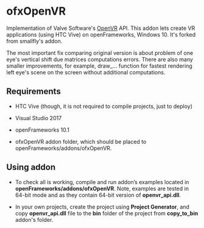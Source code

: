 ofxOpenVR 
====================
Implementation of Valve Software's [OpenVR](https://github.com/ValveSoftware/openvr) API.
This addon lets create VR applications (using HTC Vive) on openFrameworks, Windows 10. It's forked from smallfly's addon. 

The most important fix comparing original version is about 
problem of one eye's vertical shift due matrices computations errors.
There are also many smaller improvements, for example, draw_... function for fastest rendering left eye's scene on the screen without additional computations.

## Requirements

* HTC Vive (though, it is not required to compile projects, just to deploy)

* Visual Studio 2017

* openFrameworks 10.1

* ofxOpenVR addon folder, which should be placed to openFrameworks/addons/ofxOpenVR. 

## Using addon

* To check all is working, compile and run addon’s examples located 
in **openFrameworks/addons/ofxOpenVR**.
Note, examples are tested in 64-bit mode and as they contain 64-bit version of **openvr_api.dll**.

* In your own projects, create the project using **Project Generator**, and
copy **openvr_api.dll** file to the **bin** folder of the project from **copy_to_bin** addon's folder.


